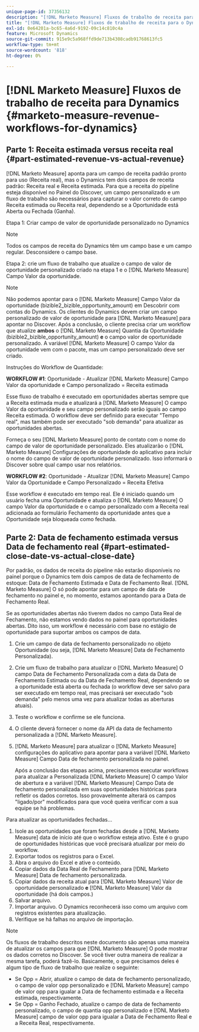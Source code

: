 ```yaml
---
unique-page-id: 37356132
description: "[!DNL Marketo Measure] Fluxos de trabalho de receita para Dynamics - [!DNL Marketo Measure]"
title: "[!DNL Marketo Measure] Fluxos de trabalho de receita para o Dynamics"
exl-id: 0e64201a-bc65-4a6d-9192-09c14c810c4a
feature: Microsoft Dynamics
source-git-commit: 915e9c5a968ffd9de713b4308cadb91768613fc5
workflow-type: tm+mt
source-wordcount: '818'
ht-degree: 0%

---
```


# [!DNL Marketo Measure] Fluxos de trabalho de receita para Dynamics {#marketo-measure-revenue-workflows-for-dynamics}

## Parte 1: Receita estimada versus receita real {#part-estimated-revenue-vs-actual-revenue}

[!DNL Marketo Measure] aponta para um campo de receita padrão pronto para uso (Receita real), mas o Dynamics tem dois campos de receita padrão: Receita real e Receita estimada. Para que a receita do pipeline esteja disponível no Painel do Discover, um campo personalizado e um fluxo de trabalho são necessários para capturar o valor correto do campo Receita estimada ou Receita real, dependendo se a Oportunidade está Aberta ou Fechada (Ganha).

Etapa 1: Criar campo de valor de oportunidade personalizado no Dynamics

>[!NOTE]
>
>Todos os campos de receita do Dynamics têm um campo base e um campo regular. Desconsidere o campo base.

Etapa 2: crie um fluxo de trabalho que atualize o campo de valor de oportunidade personalizado criado na etapa 1 e o [!DNL Marketo Measure] Campo Valor da oportunidade.

>[!NOTE]
>
>Não podemos apontar para o [!DNL Marketo Measure] Campo Valor da oportunidade (bizible2_bizible_opportunity_amount) em Descobrir com contas do Dynamics. Os clientes do Dynamics devem criar um campo personalizado de valor de oportunidade para [!DNL Marketo Measure] para apontar no Discover. Após a conclusão, o cliente precisa criar um workflow que atualize **ambos** o [!DNL Marketo Measure] Quantia da Oportunidade (bizible2_bizible_opportunity_amount) **e** o campo valor de oportunidade personalizado. A variável [!DNL Marketo Measure] O campo Valor da oportunidade vem com o pacote, mas um campo personalizado deve ser criado.

Instruções do Workflow de Quantidade:

**WORKFLOW #1**: Oportunidade - Atualizar [!DNL Marketo Measure] Campo Valor da oportunidade e Campo personalizado = Receita estimada

Esse fluxo de trabalho é executado em oportunidades abertas sempre que a Receita estimada muda e atualizará a [!DNL Marketo Measure] O campo Valor da oportunidade e seu campo personalizado serão iguais ao campo Receita estimada. O workflow deve ser definido para executar &quot;Tempo real&quot;, mas também pode ser executado &quot;sob demanda&quot; para atualizar as oportunidades abertas.

Forneça o seu [!DNL Marketo Measure] ponto de contato com o nome do campo de valor de oportunidade personalizado. Eles atualizarão o [!DNL Marketo Measure] Configurações de oportunidade do aplicativo para incluir o nome do campo de valor de oportunidade personalizado. Isso informará o Discover sobre qual campo usar nos relatórios.

**WORKFLOW #2**: Oportunidade - Atualizar [!DNL Marketo Measure] Campo Valor da Oportunidade e Campo Personalizado = Receita Efetiva

Esse workflow é executado em tempo real. Ele é iniciado quando um usuário fecha uma Oportunidade e atualiza o [!DNL Marketo Measure] O campo Valor da oportunidade e o campo personalizado com a Receita real adicionada ao formulário Fechamento da oportunidade antes que a Oportunidade seja bloqueada como fechada.

## Parte 2: Data de fechamento estimada versus Data de fechamento real {#part-estimated-close-date-vs-actual-close-date}

Por padrão, os dados de receita do pipeline não estarão disponíveis no painel porque o Dynamics tem dois campos de data de fechamento de estoque: Data de Fechamento Estimada e Data de Fechamento Real. [!DNL Marketo Measure] O só pode apontar para um campo de data de fechamento no painel e, no momento, estamos apontando para a Data de Fechamento Real.

Se as oportunidades abertas não tiverem dados no campo Data Real de Fechamento, não estamos vendo dados no painel para oportunidades abertas. Dito isso, um workflow é necessário com base no estágio de oportunidade para suportar ambos os campos de data.

1. Crie um campo de data de fechamento personalizado no objeto Oportunidade (ou seja, [!DNL Marketo Measure] Data de Fechamento Personalizada).
1. Crie um fluxo de trabalho para atualizar o [!DNL Marketo Measure] O campo Data de Fechamento Personalizada com a data da Data de Fechamento Estimada ou da Data de Fechamento Real, dependendo se a oportunidade está aberta ou fechada (o workflow deve ser salvo para ser executado em tempo real, mas precisará ser executado &quot;sob demanda&quot; pelo menos uma vez para atualizar todas as aberturas atuais).
1. Teste o workflow e confirme se ele funciona.
1. O cliente deverá fornecer o nome da API da data de fechamento personalizada a [!DNL Marketo Measure].
1. [!DNL Marketo Measure] para atualizar o [!DNL Marketo Measure] configurações do aplicativo para apontar para a variável [!DNL Marketo Measure] Campo Data de fechamento personalizada no painel.

   Após a conclusão das etapas acima, precisaremos executar workflows para atualizar a Personalizada [!DNL Marketo Measure] O campo Valor de abertura e a variável [!DNL Marketo Measure] Campo Data de fechamento personalizada em suas oportunidades históricas para refletir os dados corretos. Isso provavelmente alterará os campos &quot;ligado/por&quot; modificados para que você queira verificar com a sua equipe se há problemas.

Para atualizar as oportunidades fechadas...

1. Isole as oportunidades que foram fechadas desde a [!DNL Marketo Measure] data de início até que o workflow esteja ativo. Este é o grupo de oportunidades históricas que você precisará atualizar por meio do workflow.
1. Exportar todos os registros para o Excel.
1. Abra o arquivo do Excel e ative o conteúdo.
1. Copiar dados da Data Real de Fechamento para [!DNL Marketo Measure] Data de fechamento personalizada.
1. Copiar dados da receita atual para [!DNL Marketo Measure] Valor de oportunidade personalizado **e** [!DNL Marketo Measure] Valor da oportunidade (há dois campos.)
1. Salvar arquivo.
1. Importar arquivo. O Dynamics reconhecerá isso como um arquivo com registros existentes para atualização.
1. Verifique se há falhas no arquivo de importação.

>[!NOTE]
>
>Os fluxos de trabalho descritos neste documento são apenas uma maneira de atualizar os campos para que [!DNL Marketo Measure] O pode mostrar os dados corretos no Discover. Se você tiver outra maneira de realizar a mesma tarefa, poderá fazê-lo. Basicamente, o que precisamos deles é algum tipo de fluxo de trabalho que realize o seguinte:
>
> * Se Opp = Abrir, atualize o campo de data de fechamento personalizado, o campo de valor opp personalizado e [!DNL Marketo Measure] campo de valor opp para igualar a Data de fechamento estimada e a Receita estimada, respectivamente.
> * Se Opp = Ganho Fechado, atualize o campo de data de fechamento personalizado, o campo de quantia opp personalizado e [!DNL Marketo Measure] campo de valor opp para igualar a Data de Fechamento Real e a Receita Real, respectivamente.
